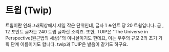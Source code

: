 # 트윕 (Twip)

트윕이란 인쇄그래픽상에서 제일 작은 단위인데, 글자 1 포인트 당 20 트윕입니다. 곧
, 12 포인트 글자는 240 트윕 글자란 소리죠. 또한, TUIP은 "The Universe in
Perspective(원근법의 세상)"의 이니셜이기도 한데요, 이는 우주의 규모 2의 초기 기
획 단계 이름이기도 합니다. twip과 TUIP은 발음이 같기도 하구요.
